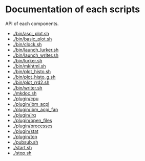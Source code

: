 
Documentation of each scripts
=============================

API of each components.

- [./bin/asci_plot.sh](file:././bin/asci_plot.sh.html)
- [./bin/basic_plot.sh](file:././bin/basic_plot.sh.html)
- [./bin/clock.sh](file:././bin/clock.sh.html)
- [./bin/launch_lurker.sh](file:././bin/launch_lurker.sh.html)
- [./bin/launch_writer.sh](file:././bin/launch_writer.sh.html)
- [./bin/lurker.sh](file:././bin/lurker.sh.html)
- [./bin/mkhtml.sh](file:././bin/mkhtml.sh.html)
- [./bin/plot_histo.sh](file:././bin/plot_histo.sh.html)
- [./bin/plot_histo_g.sh](file:././bin/plot_histo_g.sh.html)
- [./bin/plot_rrd2.sh](file:././bin/plot_rrd2.sh.html)
- [./bin/writer.sh](file:././bin/writer.sh.html)
- [./mkdoc.sh](file:././mkdoc.sh.html)
- [./plugin/cpu](file:././plugin/cpu.html)
- [./plugin/ibm_acpi](file:././plugin/ibm_acpi.html)
- [./plugin/ibm_acpi_fan](file:././plugin/ibm_acpi_fan.html)
- [./plugin/irq](file:././plugin/irq.html)
- [./plugin/open_files](file:././plugin/open_files.html)
- [./plugin/processes](file:././plugin/processes.html)
- [./plugin/stat](file:././plugin/stat.html)
- [./plugin/tcp](file:././plugin/tcp.html)
- [./pubsub.sh](file:././pubsub.sh.html)
- [./start.sh](file:././start.sh.html)
- [./stop.sh](file:././stop.sh.html)
